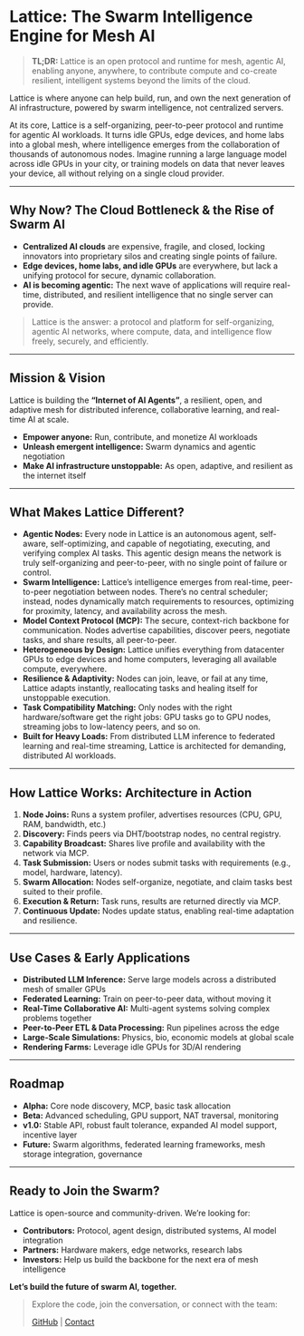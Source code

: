 # Lattice: The Swarm Intelligence Engine for Mesh AI

> **TL;DR:** Lattice is an open protocol and runtime for mesh, agentic AI, enabling anyone, anywhere, to contribute compute and co-create resilient, intelligent systems beyond the limits of the cloud.

Lattice is where anyone can help build, run, and own the next generation of AI infrastructure, powered by swarm intelligence, not centralized servers.

At its core, Lattice is a self-organizing, peer-to-peer protocol and runtime for agentic AI workloads. It turns idle GPUs, edge devices, and home labs into a global mesh, where intelligence emerges from the collaboration of thousands of autonomous nodes. Imagine running a large language model across idle GPUs in your city, or training models on data that never leaves your device, all without relying on a single cloud provider.

---

## Why Now? The Cloud Bottleneck & the Rise of Swarm AI

- **Centralized AI clouds** are expensive, fragile, and closed, locking innovators into proprietary silos and creating single points of failure.
- **Edge devices, home labs, and idle GPUs** are everywhere, but lack a unifying protocol for secure, dynamic collaboration.
- **AI is becoming agentic:** The next wave of applications will require real-time, distributed, and resilient intelligence that no single server can provide.

> Lattice is the answer: a protocol and platform for self-organizing, agentic AI networks, where compute, data, and intelligence flow freely, securely, and efficiently.

---

## Mission & Vision
Lattice is building the **“Internet of AI Agents”**, a resilient, open, and adaptive mesh for distributed inference, collaborative learning, and real-time AI at scale.

- **Empower anyone:** Run, contribute, and monetize AI workloads
- **Unleash emergent intelligence:** Swarm dynamics and agentic negotiation
- **Make AI infrastructure unstoppable:** As open, adaptive, and resilient as the internet itself

---

## What Makes Lattice Different?

- **Agentic Nodes:** Every node in Lattice is an autonomous agent, self-aware, self-optimizing, and capable of negotiating, executing, and verifying complex AI tasks. This agentic design means the network is truly self-organizing and peer-to-peer, with no single point of failure or control.
- **Swarm Intelligence:** Lattice’s intelligence emerges from real-time, peer-to-peer negotiation between nodes. There’s no central scheduler; instead, nodes dynamically match requirements to resources, optimizing for proximity, latency, and availability across the mesh.
- **Model Context Protocol (MCP):** The secure, context-rich backbone for communication. Nodes advertise capabilities, discover peers, negotiate tasks, and share results, all peer-to-peer.
- **Heterogeneous by Design:** Lattice unifies everything from datacenter GPUs to edge devices and home computers, leveraging all available compute, everywhere.
- **Resilience & Adaptivity:** Nodes can join, leave, or fail at any time, Lattice adapts instantly, reallocating tasks and healing itself for unstoppable execution.
- **Task Compatibility Matching:** Only nodes with the right hardware/software get the right jobs: GPU tasks go to GPU nodes, streaming jobs to low-latency peers, and so on.
- **Built for Heavy Loads:** From distributed LLM inference to federated learning and real-time streaming, Lattice is architected for demanding, distributed AI workloads.

---

## How Lattice Works: Architecture in Action

1. **Node Joins:** Runs a system profiler, advertises resources (CPU, GPU, RAM, bandwidth, etc.)
2. **Discovery:** Finds peers via DHT/bootstrap nodes, no central registry.
3. **Capability Broadcast:** Shares live profile and availability with the network via MCP.
4. **Task Submission:** Users or nodes submit tasks with requirements (e.g., model, hardware, latency).
5. **Swarm Allocation:** Nodes self-organize, negotiate, and claim tasks best suited to their profile.
6. **Execution & Return:** Task runs, results are returned directly via MCP.
7. **Continuous Update:** Nodes update status, enabling real-time adaptation and resilience.

---

## Use Cases & Early Applications
- **Distributed LLM Inference:** Serve large models across a distributed mesh of smaller GPUs
- **Federated Learning:** Train on peer-to-peer data, without moving it
- **Real-Time Collaborative AI:** Multi-agent systems solving complex problems together
- **Peer-to-Peer ETL & Data Processing:** Run pipelines across the edge
- **Large-Scale Simulations:** Physics, bio, economic models at global scale
- **Rendering Farms:** Leverage idle GPUs for 3D/AI rendering

---

## Roadmap
- **Alpha:** Core node discovery, MCP, basic task allocation
- **Beta:** Advanced scheduling, GPU support, NAT traversal, monitoring
- **v1.0:** Stable API, robust fault tolerance, expanded AI model support, incentive layer
- **Future:** Swarm algorithms, federated learning frameworks, mesh storage integration, governance

---

## Ready to Join the Swarm?

Lattice is open-source and community-driven. We’re looking for:
- **Contributors:** Protocol, agent design, distributed systems, AI model integration
- **Partners:** Hardware makers, edge networks, research labs
- **Investors:** Help us build the backbone for the next era of mesh intelligence

**Let’s build the future of swarm AI, together.**

> Explore the code, join the conversation, or connect with the team:
>
> [GitHub](https://github.com/TransposeReal/Lattice) | [Contact](mailto:hi@treal.world)
